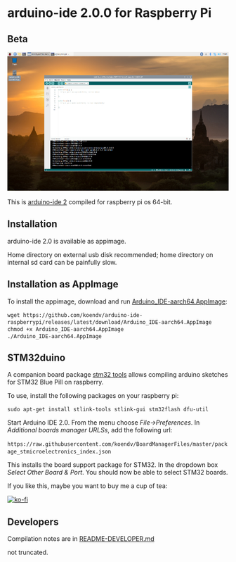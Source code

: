 # arduino-ide 2.0.0 for Raspberry Pi

## Beta

[![arduino ide 2.0](images/screenshot_small.jpg)](https://github.com/koendv/arduino-ide-raspberrypi/raw/main/images/screenshot.png)


This is [arduino-ide 2](https://github.com/arduino/arduino-ide) compiled for raspberry pi os 64-bit.

## Installation

arduino-ide 2.0 is available as appimage.

Home directory on external usb disk recommended; home directory on internal sd card can be painfully slow.

## Installation as AppImage


To install the appimage, download and run [Arduino_IDE-aarch64.AppImage](https://github.com/koendv/arduino-ide-raspberrypi/releases/latest/download/Arduino_IDE-aarch64.AppImage):

```
wget https://github.com/koendv/arduino-ide-raspberrypi/releases/latest/download/Arduino_IDE-aarch64.AppImage
chmod +x Arduino_IDE-aarch64.AppImage
./Arduino_IDE-aarch64.AppImage
```

## STM32duino

A companion board package [stm32 tools](https://github.com/koendv/Arduino_Tools) allows compiling arduino sketches for STM32 Blue Pill on raspberry.

To use, install the following packages on your raspberry pi:
```
sudo apt-get install stlink-tools stlink-gui stm32flash dfu-util
```

Start Arduino IDE 2.0. From the menu choose *File->Preferences*. In *Additional boards manager URLSs*, add the following url:

 ```https://raw.githubusercontent.com/koendv/BoardManagerFiles/master/package_stmicroelectronics_index.json```

This installs the board support package for STM32. In the dropdown box *Select Other Board & Port*. You should now be able to select STM32 boards.

If you like this, maybe you want to buy me a cup of tea:

[![ko-fi](images/kofibutton.svg)](https://ko-fi.com/Q5Q03LPDQ)

## Developers

Compilation notes are in [README-DEVELOPER.md](README-DEVELOPER.md)

not truncated.
